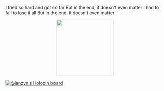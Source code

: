 I tried so hard and got so far
But in the end, it doesn't even matter
I had to fall to lose it all
But in the end, it doesn't even matter

<div align="center">
   <a href="https://github.com/lanzyn">
  <img height="180em" src="https://github-readme-stats.vercel.app/api/top-langs/?username=lanzyn&layout=compact&langs_count=7&theme=tokyonight"/>
  
</div>

[![@lanzyn's Holopin board](https://holopin.me/lanzyn)](https://holopin.io/@lanzyn)
